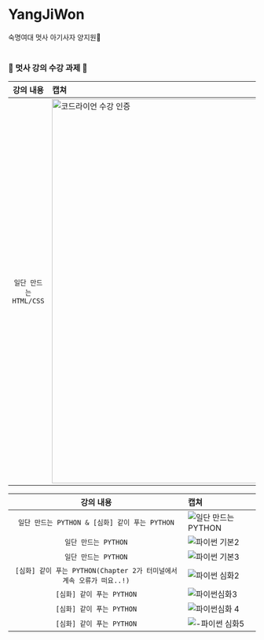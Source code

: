 # YangJiWon
숙명여대 멋사 아기사자 양지원🦁
<br><br>
### 🦁 멋사 강의 수강 과제 🦁

| 강의 내용 | 캡쳐 | 
|:------:|:------|
|`일단 만드는 HTML/CSS`|<img width='782' alt='코드라이언 수강 인증' src= 'https://user-images.githubusercontent.com/101974118/162584563-dd09a91f-6827-4d7f-8302-25ae43535cd4.png'>|

| 강의 내용 | 캡쳐 | 
|:------:|:------|
|`일단 만드는 PYTHON & [심화] 같이 푸는 PYTHON`|![일단 만드는 PYTHON](https://user-images.githubusercontent.com/101974118/167264622-ee386deb-d81b-4bf5-b948-f59deeb2224e.png)|
|`일단 만드는 PYTHON`|![파이썬 기본2](https://user-images.githubusercontent.com/101974118/167264718-836f4346-16b5-42da-9c65-470ade6f0c5e.png)|
|`일단 만드는 PYTHON`|![파이썬 기본3](https://user-images.githubusercontent.com/101974118/167264728-5f9758e1-9b24-4f08-9184-57b449ebf4bc.png)|
|`[심화] 같이 푸는 PYTHON(Chapter 2가 터미널에서 계속 오류가 떠요..!)`|![파이썬 심화2](https://user-images.githubusercontent.com/101974118/167264757-13eb1fc1-616c-4e6a-ac7f-b18f2d0bae37.png)|
|`[심화] 같이 푸는 PYTHON`|![파이썬심화3](https://user-images.githubusercontent.com/101974118/167264771-a10682bb-ed6a-42af-a685-7878e910356a.png)|
|`[심화] 같이 푸는 PYTHON`|![파이썬심화  4](https://user-images.githubusercontent.com/101974118/167264778-f27c5fa7-c0c5-4fac-b083-79ce06feabd7.png)|
|`[심화] 같이 푸는 PYTHON`|![-파이썬 심화5](https://user-images.githubusercontent.com/101974118/167264965-83f43f22-fb1e-4293-bc78-a99a9219c2e8.png)|
